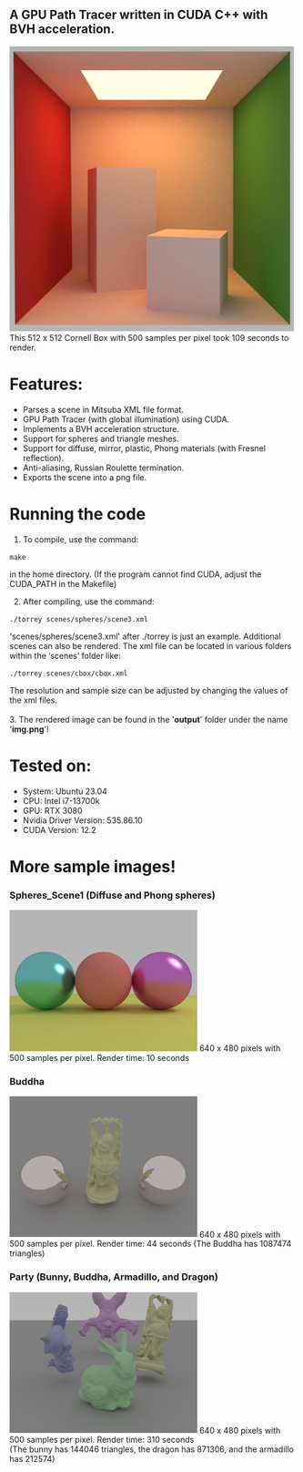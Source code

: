## A GPU Path Tracer written in CUDA C++ with BVH acceleration.
<img src="/sample_images/cbox.png" alt="cbox" title="Cornell Box example" width="500"/>
This 512 x 512 Cornell Box with 500 samples per pixel took 109 seconds to render.

# Features:

* Parses a scene in Mitsuba XML file format.
* GPU Path Tracer (with global illumination) using CUDA.
* Implements a BVH acceleration structure.
* Support for spheres and triangle meshes.
* Support for diffuse, mirror, plastic, Phong materials (with Fresnel reflection).
* Anti-aliasing, Russian Roulette termination.
* Exports the scene into a png file.

# Running the code

1. To compile, use the command:

```
make
```

in the home directory. (If the program cannot find CUDA, adjust the CUDA_PATH in the Makefile)

2. After compiling, use the command:
```
./torrey scenes/spheres/scene3.xml
```
'scenes/spheres/scene3.xml' after ./torrey is just an example. Additional scenes can also be rendered. The xml file can be located in various folders within the ‘scenes’ folder like:
```
./torrey scenes/cbox/cbox.xml
```
The resolution and sample size can be adjusted by changing the values of the xml files.  <br /> <br />
3. The rendered image can be found in the '**output**' folder under the name '**img.png**'!

# Tested on:
* System: Ubuntu 23.04
* CPU: Intel i7-13700k
* GPU: RTX 3080
* Nvidia Driver Version: 535.86.10
* CUDA Version: 12.2

# More sample images!

### Spheres_Scene1 (Diffuse and Phong spheres)

<img src="/sample_images/scene1_phong.png" alt="scene1" width="330"/>
640 x 480 pixels with 500 samples per pixel. Render time: 10 seconds

### Buddha

<img src="/sample_images/buddha.png" alt="buddha" width="330"/>
640 x 480 pixels with 500 samples per pixel. Render time: 44 seconds (The Buddha has 1087474 triangles)

### Party (Bunny, Buddha, Armadillo, and Dragon)

<img src="/sample_images/party.png" alt="party" width="330"/>
640 x 480 pixels with 500 samples per pixel. Render time: 310 seconds  <br />
(The bunny has 144046 triangles, the dragon has 871306, and the armadillo has 212574)
